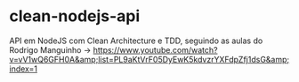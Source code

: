 # clean-nodejs-api
API em NodeJS com Clean Architecture e TDD, seguindo as aulas do Rodrigo Manguinho -> https://www.youtube.com/watch?v=vV1wQ6GFH0A&amp;list=PL9aKtVrF05DyEwK5kdvzrYXFdpZfj1dsG&amp;index=1
